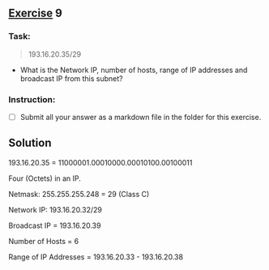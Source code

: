 ## [Exercise]() 9

### Task:

> 193.16.20.35/29

* What is the Network IP, number of hosts, range of IP addresses and broadcast IP from this subnet?

### Instruction: 
- [ ] Submit all your answer as a markdown file in the folder for this exercise.  

## Solution

193.16.20.35 = 11000001.00010000.00010100.00100011

Four (Octets) in an IP.

Netmask:   255.255.255.248 = 29  (Class C)

Network IP:   193.16.20.32/29

Broadcast IP =  193.16.20.39           

Number of Hosts = 6

Range of IP Addresses = 193.16.20.33 - 193.16.20.38
